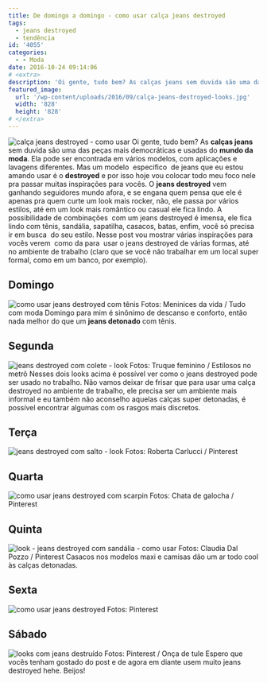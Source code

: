 ```yaml
---
title: De domingo a domingo - como usar calça jeans destroyed
tags:
  - jeans destroyed
  - tendência
id: '4055'
categories:
  - - Moda
date: 2016-10-24 09:14:06
# <extra>
description: 'Oi gente, tudo bem? As calças jeans sem duvida são uma das peças mais democráticas e usadas do mundo da moda. Ela pode ser encontrada em vários modelos, com aplicações e lavagens diferentes. Mas um modelo  especifico  de jeans que eu estou amando usar é o destroyed e por isso hoje vou colocar todo meu foco nele pra passar muitas inspirações para vocês. O jeans destroyed vem ganhando seguidores mundo afora, e se engana quem pensa que ele é apenas pra quem curte um look mais rocker, não, ele passa por vários estilos, até em um look mais romântico ou casual ele fica lindo. A possibilidade de combinações  com um jeans destroyed é imensa, ele fica lindo com tênis, sandália, sapatilha, casacos, batas, enfim, você só precisa ir em busca  do seu estilo. Nesse post vou mostrar várias inspirações para &hellip;'
featured_image: 
  url: '/wp-content/uploads/2016/09/calça-jeans-destroyed-looks.jpg'
  width: '828'
  height: '828'
# </extra>
---
```


![calça jeans destroyed - como usar](/wp-content/uploads/2016/09/calça-jeans-destroyed-looks.jpg) Oi gente, tudo bem? As **calças jeans** sem duvida são uma das peças mais democráticas e usadas do **mundo da moda**. Ela pode ser encontrada em vários modelos, com aplicações e lavagens diferentes. Mas um modelo  especifico  de jeans que eu estou amando usar é o **destroyed** e por isso hoje vou colocar todo meu foco nele pra passar muitas inspirações para vocês. O **jeans destroyed** vem ganhando seguidores mundo afora, e se engana quem pensa que ele é apenas pra quem curte um look mais rocker, não, ele passa por vários estilos, até em um look mais romântico ou casual ele fica lindo. A possibilidade de combinações  com um jeans destroyed é imensa, ele fica lindo com tênis, sandália, sapatilha, casacos, batas, enfim, você só precisa ir em busca  do seu estilo. Nesse post vou mostrar várias inspirações para vocês verem  como da para  usar o jeans destroyed de várias formas, até no ambiente de trabalho (claro que se você não trabalhar em um local super formal, como em um banco, por exemplo).

## Domingo

![como usar jeans destroyed com tênis](/wp-content/uploads/2016/09/jeans-destroyed-com-tênis.jpg) Fotos: Meninices da vida / Tudo com moda Domingo para mim é sinônimo de descanso e conforto, então nada melhor do que um **jeans detonado** com tênis.

## Segunda

![jeans destroyed com colete - look](/wp-content/uploads/2016/09/como-usar-jeans-destroyed.jpg) Fotos: Truque feminino / Estilosos no metrô Nesses dois looks acima é possível ver como o jeans destroyed pode ser usado no trabalho. Não vamos deixar de frisar que para usar uma calça destroyed no ambiente de trabalho, ele precisa ser um ambiente mais informal e eu também não aconselho aquelas calças super detonadas, é possível encontrar algumas com os rasgos mais discretos.

## Terça

![jeans destroyed com salto - look](/wp-content/uploads/2016/09/look-com-jeans-destroyed.jpg) Fotos: Roberta Carlucci / Pinterest

## Quarta

![como usar jeans destroyed com scarpin](/wp-content/uploads/2016/09/jeans-destroyed-com-jaqueta.jpg) Fotos: Chata de galocha / Pinterest

## Quinta

![look - jeans destroyed com sandália - como usar](/wp-content/uploads/2016/09/jeans-destroyed-com-sandalia.jpg) Fotos: Claudia Dal Pozzo / Pinterest Casacos nos modelos maxi e camisas dão um ar todo cool às calças detonadas.

## Sexta

![como usar jeans destroyed ](/wp-content/uploads/2016/09/looks-com-jeans-destroyed.jpg) Fotos: Pinterest

## Sábado

![looks com jeans destruído ](/wp-content/uploads/2016/09/jeans-destruido-como-usar.jpg) Fotos: Pinterest / Onça de tule Espero que vocês tenham gostado do post e de agora em diante usem muito jeans destroyed hehe. Beijos!

